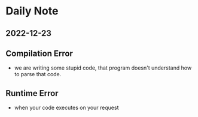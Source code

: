 # Daily Note

## 2022-12-23

## Compilation Error

- we are writing some stupid code, that program doesn't understand how to parse that code.

## Runtime Error

- when your code executes on your request
